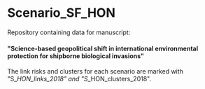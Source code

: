 # Scenario_SF_HON

Repository containing data for manuscript:
#### "Science-based geopolitical shift in international environmental protection for shipborne biological invasions"

The link risks and clusters for each scenario are marked with "S_<scenario number>_HON_links_2018" and "S_<scenario number>_HON_clusters_2018".
